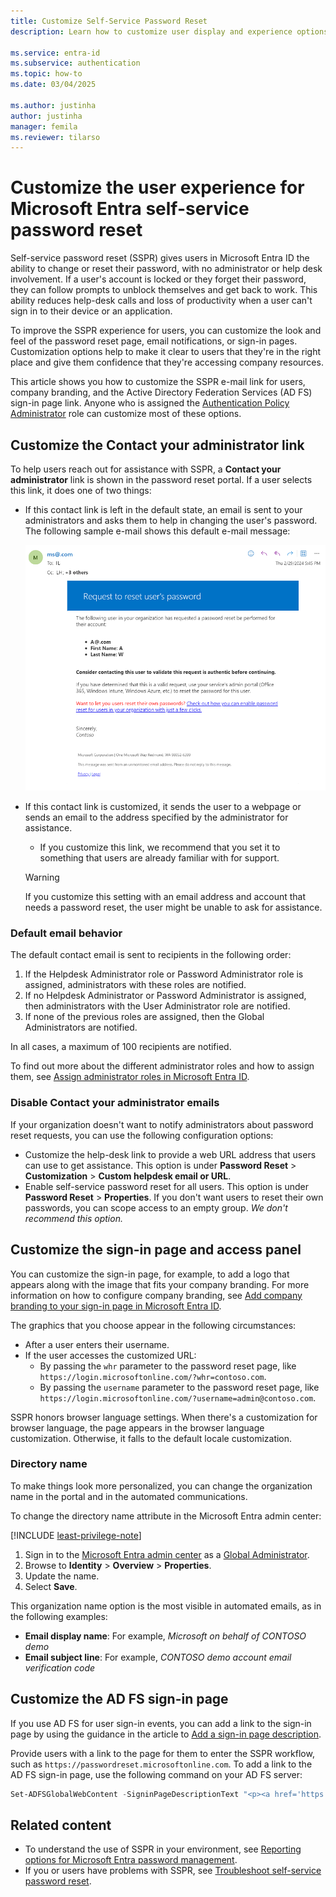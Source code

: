 ```yaml
---
title: Customize Self-Service Password Reset
description: Learn how to customize user display and experience options for Microsoft Entra self-service password reset.

ms.service: entra-id
ms.subservice: authentication
ms.topic: how-to
ms.date: 03/04/2025

ms.author: justinha
author: justinha
manager: femila
ms.reviewer: tilarso
---
```

# Customize the user experience for Microsoft Entra self-service password reset

Self-service password reset (SSPR) gives users in Microsoft Entra ID the ability to change or reset their password, with no administrator or help desk involvement. If a user's account is locked or they forget their password, they can follow prompts to unblock themselves and get back to work. This ability reduces help-desk calls and loss of productivity when a user can't sign in to their device or an application.

To improve the SSPR experience for users, you can customize the look and feel of the password reset page, email notifications, or sign-in pages. Customization options help to make it clear to users that they're in the right place and give them confidence that they're accessing company resources.

This article shows you how to customize the SSPR e-mail link for users, company branding, and the Active Directory Federation Services (AD FS) sign-in page link. Anyone who is assigned the [Authentication Policy Administrator](../role-based-access-control/permissions-reference.md#authentication-policy-administrator) role can customize most of these options.

## Customize the Contact your administrator link

To help users reach out for assistance with SSPR, a **Contact your administrator** link is shown in the password reset portal. If a user selects this link, it does one of two things:

* If this contact link is left in the default state, an email is sent to your administrators and asks them to help in changing the user's password. The following sample e-mail shows this default e-mail message:

    ![Screenshot that shows a sample request to reset email sent to an administrator.](./media/howto-sspr-customization/sspr-contact-admin.png)

* If this contact link is customized, it sends the user to a webpage or sends an email to the address specified by the administrator for assistance.
    * If you customize this link, we recommend that you set it to something that users are already familiar with for support.

    > [!WARNING]
    > If you customize this setting with an email address and account that needs a password reset, the user might be unable to ask for assistance.

### Default email behavior

The default contact email is sent to recipients in the following order:

1. If the Helpdesk Administrator role or Password Administrator role is assigned, administrators with these roles are notified.
1. If no Helpdesk Administrator or Password Administrator is assigned, then administrators with the User Administrator role are notified.
1. If none of the previous roles are assigned, then the Global Administrators are notified.

In all cases, a maximum of 100 recipients are notified.

To find out more about the different administrator roles and how to assign them, see [Assign administrator roles in Microsoft Entra ID](~/identity/role-based-access-control/permissions-reference.md).

### Disable Contact your administrator emails

If your organization doesn't want to notify administrators about password reset requests, you can use the following configuration options:

* Customize the help-desk link to provide a web URL address that users can use to get assistance. This option is under **Password Reset** > **Customization** > **Custom helpdesk email or URL**.
* Enable self-service password reset for all users. This option is under **Password Reset** > **Properties**. If you don't want users to reset their own passwords, you can scope access to an empty group. *We don't recommend this option.*

## Customize the sign-in page and access panel

You can customize the sign-in page, for example, to add a logo that appears along with the image that fits your company branding. For more information on how to configure company branding, see [Add company branding to your sign-in page in Microsoft Entra ID](~/fundamentals/how-to-customize-branding.md).

The graphics that you choose appear in the following circumstances:

* After a user enters their username.
* If the user accesses the customized URL:
   * By passing the `whr` parameter to the password reset page, like `https://login.microsoftonline.com/?whr=contoso.com`.
   * By passing the `username` parameter to the password reset page, like `https://login.microsoftonline.com/?username=admin@contoso.com`.

SSPR honors browser language settings. When there's a customization for browser language, the page appears in the browser language customization. Otherwise, it falls to the default locale customization.

### Directory name

To make things look more personalized, you can change the organization name in the portal and in the automated communications.

To change the directory name attribute in the Microsoft Entra admin center:

[!INCLUDE [least-privilege-note](../../includes/definitions/least-privilege-note.md)]

1. Sign in to the [Microsoft Entra admin center](https://entra.microsoft.com) as a [Global Administrator](~/identity/role-based-access-control/permissions-reference.md#global-administrator).
1. Browse to **Identity** > **Overview** > **Properties**.
1. Update the name.
1. Select **Save**.

This organization name option is the most visible in automated emails, as in the following examples:

* **Email display name**: For example, *Microsoft on behalf of CONTOSO demo*
* **Email subject line**: For example, *CONTOSO demo account email verification code*

## Customize the AD FS sign-in page

If you use AD FS for user sign-in events, you can add a link to the sign-in page by using the guidance in the article to [Add a sign-in page description](/windows-server/identity/ad-fs/operations/add-sign-in-page-description).

Provide users with a link to the page for them to enter the SSPR workflow, such as `https://passwordreset.microsoftonline.com`. To add a link to the AD FS sign-in page, use the following command on your AD FS server:

``` powershell
Set-ADFSGlobalWebContent -SigninPageDescriptionText "<p><a href='https://passwordreset.microsoftonline.com' target='_blank'>Can't access your account?</a></p>"
```

## Related content

- To understand the use of SSPR in your environment, see [Reporting options for Microsoft Entra password management](howto-sspr-reporting.md).
- If you or users have problems with SSPR, see [Troubleshoot self-service password reset](./troubleshoot-sspr.md).
